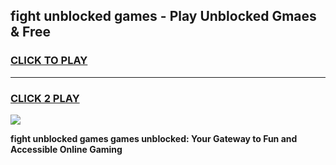 
## fight unblocked games - Play Unblocked Gmaes & Free
<h3>
<a href="https://premium.freeplayer.one?title=fight_unblocked_games&ref=19F">CLICK TO PLAY</a></h3>
<hr>

<h3>
<a href="https://premium.freeplayer.one?title=fight_unblocked_games&ref=19F">CLICK 2 PLAY</a>
  
</h3>

<a href="https://premium.freeplayer.one?title=fight_unblocked_games&ref=19F/"><img src="https://clearcache.store/games.png"></a>


**fight unblocked games games unblocked: Your Gateway to Fun and Accessible Online Gaming**
